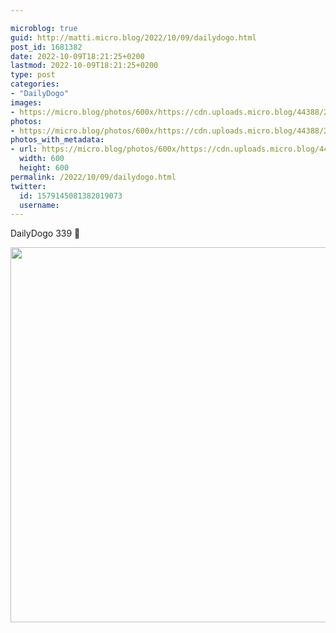 ```yaml
---

microblog: true
guid: http://matti.micro.blog/2022/10/09/dailydogo.html
post_id: 1681382
date: 2022-10-09T18:21:25+0200
lastmod: 2022-10-09T18:21:25+0200
type: post
categories:
- "DailyDogo"
images:
- https://micro.blog/photos/600x/https://cdn.uploads.micro.blog/44388/2022/9aa55c1225.jpg
photos:
- https://micro.blog/photos/600x/https://cdn.uploads.micro.blog/44388/2022/9aa55c1225.jpg
photos_with_metadata:
- url: https://micro.blog/photos/600x/https://cdn.uploads.micro.blog/44388/2022/9aa55c1225.jpg
  width: 600
  height: 600
permalink: /2022/10/09/dailydogo.html
twitter:
  id: 1579145081382019073
  username:
---
```

DailyDogo 339 🐶

<img src="/media/uploads/2022/9aa55c1225.jpg" width="600" height="600" alt="" />

